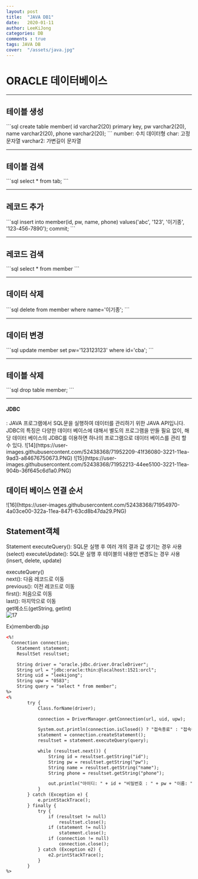 ```yaml
---
layout: post
title:  "JAVA DB1"
date:   2020-01-11
author: LeeKiJong
categories: DB
comments : true
tags: JAVA DB
cover:  "/assets/java.jpg"
---
```

<h1>ORACLE 데이터베이스</h1>

<hr>
<h2>테이블 생성</h2>
```sql
create table member(
id varchar2(20) primary key,
pw varchar2(20), 
name varchar2(20), 
phone varchar2(20);
```
number: 수치 데이터형  
char: 고정 문자열  
varchar2: 가변길이 문자열
<hr>
<h2>테이블 검색</h2>
```sql
select * from tab;
```
<hr>
<h2>레코드 추가</h2>
```sql
insert into member(id, pw, name, phone) values('abc', '123', '이기종', '123-456-7890');
commit;
```
<hr>
<h2>레코드 검색</h2>
```sql
select * from member
```
<hr>
<h2>데이터 삭제</h2>
```sql
delete from member where name='이기종';
```

<hr>
<h2>데이터 변경</h2>
```sql
update member set pw='123123123' where id='cba';
```
<hr>
<h2>테이블 삭제</h2>
```sql
drop table member;
```
<hr>
<h4>JDBC</h4>
: JAVA 프로그램에서 SQL문을 실행하여 데이터를 관리하기 위한 JAVA API입니다.  
JDBC의 특징은 다양한 데이터 베이스에 대해서 별도의 프로그램을 만들 필요 없이, 해당 데이터 베이스의 JDBC를 이용하면 하나의 프로그램으로 데이터 베이스를 관리 할 수 있다.
![14](https://user-images.githubusercontent.com/52438368/71952209-41f36080-3221-11ea-9ad3-a84676750673.PNG)
![15](https://user-images.githubusercontent.com/52438368/71952213-44ee5100-3221-11ea-904b-36f645c6d1a0.PNG)
<h2>데이터 베이스 연결 순서</h2>
![16](https://user-images.githubusercontent.com/52438368/71954970-4a03ce00-322a-11ea-8471-63cd8b47da29.PNG)
<h2>Statement객체</h2>
<interface>Statement  
  executeQuery(): SQL문 실행 후 여러 개의 결과 값 생기는 경우 사용(select)  
  executeUpdate(): SQL문 실행 후 테이블의 내용만 변경도는 경우 사용(insert, delete, update)  
  
executeQuery()<ResultSet>  
next(): 다음 레코드로 이동  
previous(): 이전 레코드로 이동  
first(): 처음으로 이동  
last(): 마지막으로 이동  
get메소드(getString, getInt)  
![17](https://user-images.githubusercontent.com/52438368/71955369-70763900-322b-11ea-8398-fef06edce30d.PNG)  
  
Ex)memberdb.jsp  
```html  
<%!
  Connection connection;
	Statement statement;
	ResultSet resultset;

	String driver = "oracle.jdbc.driver.OracleDriver";
	String url = "jdbc:oracle:thin:@localhost:1521:orcl";
	String uid = "leekijong";
	String upw = "0583";
	String query = "select * from member";
%>
<%
		try {
			Class.forName(driver);

			connection = DriverManager.getConnection(url, uid, upw);

			System.out.println(connection.isClosed() ? "접속종료" : "접속중");
			statement = connection.createStatement();
			resultset = statement.executeQuery(query);

			while (resultset.next()) {
				String id = resultset.getString("id");
				String pw = resultset.getString("pw");
				String name = resultset.getString("name");
				String phone = resultset.getString("phone");

				out.println("아이디: " + id + "비밀번호 : " + pw + "이름: " + name + "전화번호: " + phone + "<br/>");
			}
		} catch (Exception e) {
			e.printStackTrace();
		} finally {
			try {
				if (resultset != null)
					resultset.close();
				if (statement != null)
					statement.close();
				if (connection != null)
					connection.close();
			} catch (Exception e2) {
				e2.printStackTrace();
			}
		}
%>
``` 

